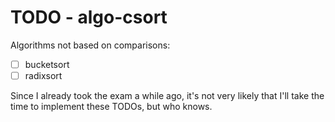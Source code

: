 # TODO - algo-csort
Algorithms not based on comparisons:
- [ ] bucketsort
- [ ] radixsort

Since I already took the exam a while ago, it's not very likely that I'll take the time to implement these TODOs, but who knows.
